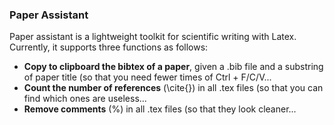 ### Paper Assistant

Paper assistant is a lightweight toolkit for scientific writing with Latex. Currently, it supports three functions as follows:

- **Copy to clipboard the bibtex of a paper**, given a .bib file and a substring of paper title (so that you need fewer times of  Ctrl + F/C/V...
- **Count the number of references** (\\cite{}) in all .tex files (so that you can find which ones are useless...
- **Remove comments** (%) in all .tex files (so that they look cleaner...

